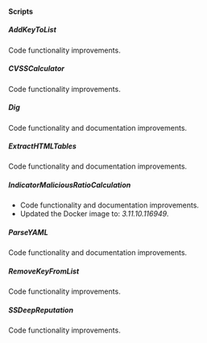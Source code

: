 #### Scripts

##### AddKeyToList
Code functionality improvements.

##### CVSSCalculator
Code functionality improvements.

##### Dig
Code functionality and documentation improvements.

##### ExtractHTMLTables
Code functionality and documentation improvements.

##### IndicatorMaliciousRatioCalculation
- Code functionality and documentation improvements.
- Updated the Docker image to: *3.11.10.116949*.

##### ParseYAML
Code functionality and documentation improvements.

##### RemoveKeyFromList
Code functionality improvements.

##### SSDeepReputation
Code functionality improvements.
